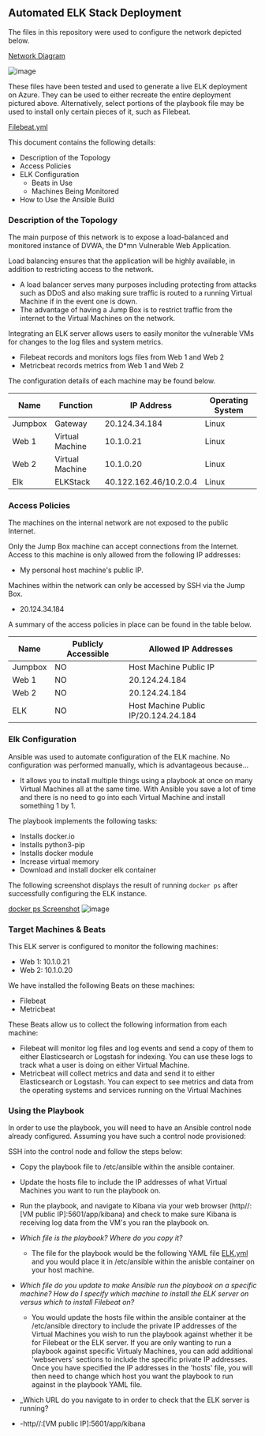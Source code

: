 ## Automated ELK Stack Deployment

The files in this repository were used to configure the network depicted below.

[Network Diagram](https://github.com/Miller7002/Azure-Virtual-Network-With-ELK/blob/8f10c9273e27135955cc6251973ebd3d5a7f4e67/Diagrams/Virtual_Network.png)

![image](https://user-images.githubusercontent.com/88359985/147163618-a16f0a1f-c18a-4904-8adc-f198bfb15c4a.png)


These files have been tested and used to generate a live ELK deployment on Azure. They can be used to either recreate the entire deployment pictured above. Alternatively, select portions of the playbook file may be used to install only certain pieces of it, such as Filebeat.

[Filebeat.yml](https://github.com/Miller7002/Azure-Virtual-Network-With-ELK/blob/main/Ansible/Filebeat.yml)

This document contains the following details:
- Description of the Topology
- Access Policies
- ELK Configuration
  - Beats in Use
  - Machines Being Monitored
- How to Use the Ansible Build


### Description of the Topology

The main purpose of this network is to expose a load-balanced and monitored instance of DVWA, the D*mn Vulnerable Web Application.

Load balancing ensures that the application will be highly available, in addition to restricting access to the network.
- A load balancer serves many purposes including protecting from attacks such as DDoS and also making sure traffic is routed to a running Virtual Machine if in the event one is down. 
- The advantage of having a Jump Box is to restrict traffic from the internet to the Virtual Machines on the network.

Integrating an ELK server allows users to easily monitor the vulnerable VMs for changes to the log files and system metrics.
- Filebeat records and monitors logs files from Web 1 and Web 2
- Metricbeat records metrics from Web 1 and Web 2

The configuration details of each machine may be found below.

| Name    | Function        | IP Address             | Operating System |
|---------|-----------------|------------------------|------------------|
| Jumpbox | Gateway         | 20.124.34.184          | Linux            |
| Web 1   | Virtual Machine | 10.1.0.21              | Linux            |
| Web 2   | Virtual Machine | 10.1.0.20              | Linux            |
| Elk     | ELKStack        | 40.122.162.46/10.2.0.4 | Linux            |

### Access Policies

The machines on the internal network are not exposed to the public Internet. 

Only the Jump Box machine can accept connections from the Internet. Access to this machine is only allowed from the following IP addresses:
- My personal host machine's public IP.

Machines within the network can only be accessed by SSH via the Jump Box.
- 20.124.34.184

A summary of the access policies in place can be found in the table below.

| Name    | Publicly Accessible | Allowed IP Addresses                 |
|---------|---------------------|--------------------------------------|
| Jumpbox | NO                  | Host Machine Public IP               |
| Web 1   | NO                  | 20.124.24.184                        |
| Web 2   | NO                  | 20.124.24.184                        |
| ELK     | NO                  | Host Machine Public IP/20.124.24.184 |

### Elk Configuration

Ansible was used to automate configuration of the ELK machine. No configuration was performed manually, which is advantageous because...
- It allows you to install multiple things using a playbook at once on many Virtual Machines all at the same time. With Ansible you save a lot of time and there is no need to go into each Virtual Machine and install something 1 by 1.

The playbook implements the following tasks:
- Installs docker.io
- Installs python3-pip
- Installs docker module
- Increase virtual memory
- Download and install docker elk container

The following screenshot displays the result of running `docker ps` after successfully configuring the ELK instance.

[docker ps Screenshot](https://github.com/Miller7002/Azure-Virtual-Network-With-ELK/blob/main/Ansible/docker%20ps%20Screenshot/Screenshot%20(69).png)
![image](https://user-images.githubusercontent.com/88359985/147294990-7f6da034-4674-4e7f-9576-dc9baf0d8643.png)


### Target Machines & Beats
This ELK server is configured to monitor the following machines:
- Web 1: 10.1.0.21
- Web 2: 10.1.0.20

We have installed the following Beats on these machines:
- Filebeat
-  Metricbeat

These Beats allow us to collect the following information from each machine:
- Filebeat will monitor log files and log events and send a copy of them to either Elasticsearch or Logstash for indexing. You can use these logs to track what a user is doing on either Virtual Machine.
- Metricbeat will collect metrics and data and send it to either Elasticsearch or Logstash. You can expect to see metrics and data from the operating systems and services running on the Virtual Machines

### Using the Playbook
In order to use the playbook, you will need to have an Ansible control node already configured. Assuming you have such a control node provisioned: 

SSH into the control node and follow the steps below:
- Copy the playbook file to /etc/ansible within the ansible container.
- Update the hosts file to include the IP addresses of what Virtual Machines you want to run the playbook on.
- Run the playbook, and navigate to Kibana via your web browser (http//:[VM public IP]:5601/app/kibana) and check to make sure Kibana is receiving log data from the VM's you ran the playbook on.

- _Which file is the playbook? Where do you copy it?_
  - The file for the playbook would be the following YAML file [ELK.yml](https://github.com/Miller7002/Azure-Virtual-Network-With-ELK/blob/main/Ansible/ELK.yml) and you would place it in /etc/ansible within the anisble container on your host machine.
- _Which file do you update to make Ansible run the playbook on a specific machine? How do I specify which machine to install the ELK server on versus which to install Filebeat on?_
  - You would update the hosts file within the ansible container at the /etc/ansible directory to include the private IP addresses of the Virtual Machines you wish to run the playbook against whether it be for Filebeat or the ELK server. If you are only wanting to run a playbook against specific Virtualy Machines, you can add additional 'webservers' sections to include the specific private IP addresses. Once you have specified the IP addresses in the 'hosts' file, you will then need to change which host you want the playbook to run against in the playbook YAML file.
- _Which URL do you navigate to in order to check that the ELK server is running?
-   -http//:[VM public IP]:5601/app/kibana
